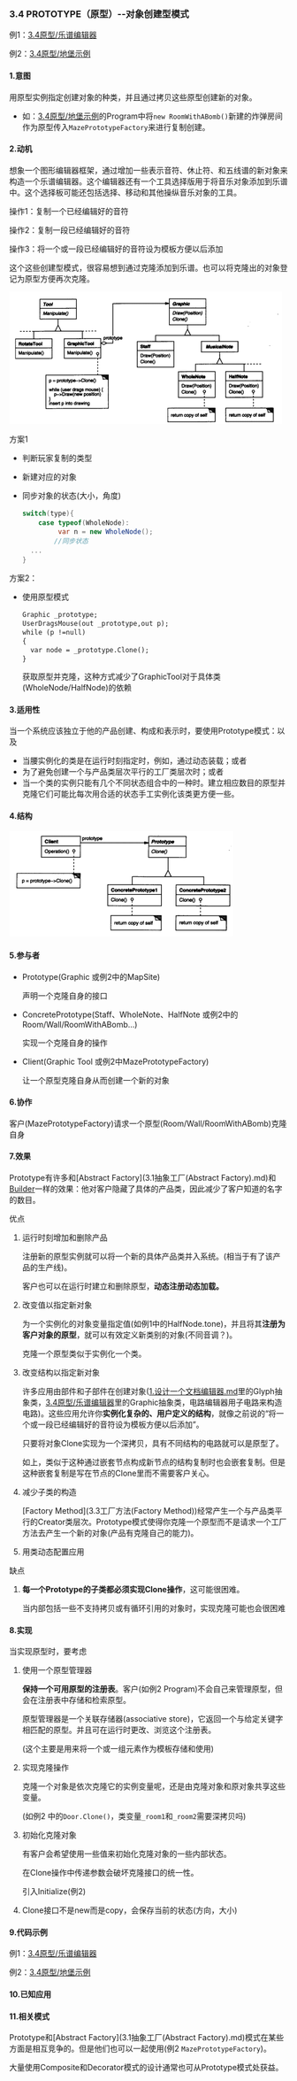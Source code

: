 ### 3.4 PROTOTYPE（原型）--对象创建型模式

例1：[3.4原型/乐谱编辑器](./code/3.4原型/乐谱编辑器)

例2：[3.4原型/地堡示例](./code/3.4原型/地堡示例)

#### 1.意图

用原型实例指定创建对象的种类，并且通过拷贝这些原型创建新的对象。

* 如：[3.4原型/地堡示例](./code/3.4原型/地堡示例)的Program中将`new RoomWithABomb()`新建的炸弹房间作为原型传入`MazePrototypeFactory`来进行复制创建。

#### 2.动机

想象一个图形编辑器框架，通过增加一些表示音符、休止符、和五线谱的新对象来构造一个乐谱编辑器。这个编辑器还有一个工具选择版用于将音乐对象添加到乐谱中。这个选择板可能还包括选择、移动和其他操纵音乐对象的工具。

操作1：复制一个已经编辑好的音符

操作2：复制一段已经编辑好的音符

操作3：将一个或一段已经编辑好的音符设为模板方便以后添加

这个这些创建型模式，很容易想到通过克隆添加到乐谱。也可以将克隆出的对象登记为原型方便再次克隆。

![](pic/7.png)

方案1

* 判断玩家复制的类型

* 新建对应的对象

* 同步对象的状态(大小，角度)

  ```c#
  switch(type){
      case typeof(WholeNode):
           var n = new WholeNode();
          //同步状态
  	...
  }
  ```

方案2：

* 使用原型模式

  ```
  Graphic _prototype;
  UserDragsMouse(out _prototype,out p);
  while (p !=null)
  {
  	var node = _prototype.Clone();
  }
  ```

  获取原型并克隆，这种方式减少了GraphicTool对于具体类(WholeNode/HalfNode)的依赖

#### 3.适用性

当一个系统应该独立于他的产品创建、构成和表示时，要使用Prototype模式：以及

* 当腰实例化的类是在运行时刻指定时，例如，通过动态装载；或者
* 为了避免创建一个与产品类层次平行的工厂类层次时；或者
* 当一个类的实例只能有几个不同状态组合中的一种时。建立相应数目的原型并克隆它们可能比每次用合适的状态手工实例化该类更方便一些。

#### 4.结构

![](pic/8.png)

#### 5.参与者

* Prototype(Graphic 或例2中的MapSite)

  声明一个克隆自身的接口

* ConcretePrototype(Staff、WholeNote、HalfNote 或例2中的Room/Wall/RoomWithABomb...)

  实现一个克隆自身的操作

* Client(Graphic Tool 或例2中MazePrototypeFactory)

  让一个原型克隆自身从而创建一个新的对象

#### 6.协作

客户(MazePrototypeFactory)请求一个原型(Room/Wall/RoomWithABomb)克隆自身

#### 7.效果

Prototype有许多和[Abstract Factory](3.1抽象工厂(Abstract Factory).md)和[Builder](3.2生成器(Builder).md)一样的效果：他对客户隐藏了具体的产品类，因此减少了客户知道的名字的数目。

优点

1. 运行时刻增加和删除产品

   注册新的原型实例就可以将一个新的具体产品类并入系统。(相当于有了该产品的生产线)。

   客户也可以在运行时建立和删除原型，**动态注册动态加载。**

2. 改变值以指定新对象

   为一个实例化的对象变量指定值(如例1中的HalfNode.tone)，并且将其**注册为客户对象的原型**，就可以有效定义新类别的对象(不同音调？)。

   克隆一个原型类似于实例化一个类。

3. 改变结构以指定新对象

   许多应用由部件和子部件在创建对象([1.设计一个文档编辑器.md](./code/1.设计一个文档编辑器)里的Glyph抽象类，[3.4原型/乐谱编辑器](./code/3.4原型/乐谱编辑器)里的Graphic抽象类，电路编辑器用子电路来构造电路)。这些应用允许你**实例化复杂的、用户定义的结构**，就像之前说的“将一个或一段已经编辑好的音符设为模板方便以后添加”。

   只要将对象Clone实现为一个深拷贝，具有不同结构的电路就可以是原型了。

   如上，类似于这种通过嵌套节点构成新节点的结构复制时也会嵌套复制。但是这种嵌套复制是写在节点的Clone里而不需要客户关心。

4. 减少子类的构造

   [Factory Method](3.3工厂方法(Factory Method))经常产生一个与产品类平行的Creator类层次。Prototype模式使得你克隆一个原型而不是请求一个工厂方法去产生一个新的对象(产品有克隆自己的能力)。

5. 用类动态配置应用

缺点

1. **每一个Prototype的子类都必须实现Clone操作**，这可能很困难。

   当内部包括一些不支持拷贝或有循环引用的对象时，实现克隆可能也会很困难

#### 8.实现

当实现原型时，要考虑

1. 使用一个原型管理器

   **保持一个可用原型的注册表**。客户(如例2 Program)不会自己来管理原型，但会在注册表中存储和检索原型。

   原型管理器是一个关联存储器(associative store)，它返回一个与给定关键字相匹配的原型。并且可在运行时更改、浏览这个注册表。

   (这个主要是用来将一个或一组元素作为模板存储和使用)

2. 实现克隆操作

   克隆一个对象是依次克隆它的实例变量呢，还是由克隆对象和原对象共享这些变量。

   (如例2 中的`Door.Clone()`，类变量`_room1`和`_room2`需要深拷贝吗)

3. 初始化克隆对象

   有客户会希望使用一些值来初始化克隆对象的一些内部状态。

   在Clone操作中传递参数会破坏克隆接口的统一性。

   引入Initialize(例2)

4. Clone接口不是new而是copy，会保存当前的状态(方向，大小)

#### 9.代码示例

例1：[3.4原型/乐谱编辑器](./code/3.4原型/乐谱编辑器)

例2：[3.4原型/地堡示例](./code/3.4原型/地堡示例)

#### 10.已知应用

#### 11.相关模式

Prototype和[Abstract Factory](3.1抽象工厂(Abstract Factory).md)模式在某些方面是相互竞争的。但是他们也可以一起使用(例2 `MazePrototypeFactory`)。

大量使用Composite和Decorator模式的设计通常也可从Prototype模式处获益。